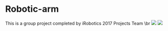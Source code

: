 # Robotic-arm
This is a group project completed by iRobotics 2017 Projects Team
\br 
![](https://github.com/FrogJin/PaPei/blob/master/demo.jpg)
![](https://github.com/FrogJin/PaPei/blob/master/open_house_demo.jpg)
